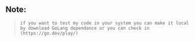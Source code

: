 













## Note:
> ```
> if you want to test my code in your system you can make it local by download GoLang dependance or you can check in (https://go.dev/play/)
> ```